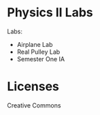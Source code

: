 # Physics II Labs
Labs:
 - Airplane Lab
 - Real Pulley Lab
 - Semester One IA

# Licenses

Creative Commons

